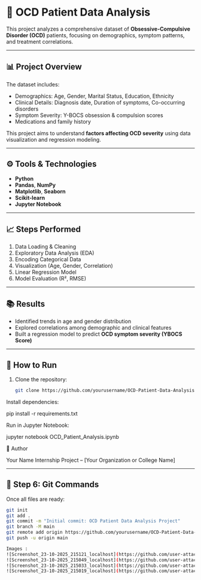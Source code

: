 # 🧠 OCD Patient Data Analysis

This project analyzes a comprehensive dataset of **Obsessive-Compulsive Disorder (OCD)** patients, focusing on demographics, symptom patterns, and treatment correlations.

---

## 📊 Project Overview

The dataset includes:
- Demographics: Age, Gender, Marital Status, Education, Ethnicity  
- Clinical Details: Diagnosis date, Duration of symptoms, Co-occurring disorders  
- Symptom Severity: Y-BOCS obsession & compulsion scores  
- Medications and family history

This project aims to understand **factors affecting OCD severity** using data visualization and regression modeling.

---

## ⚙️ Tools & Technologies

- **Python**
- **Pandas**, **NumPy**
- **Matplotlib**, **Seaborn**
- **Scikit-learn**
- **Jupyter Notebook**

---

## 📈 Steps Performed

1. Data Loading & Cleaning  
2. Exploratory Data Analysis (EDA)  
3. Encoding Categorical Data  
4. Visualization (Age, Gender, Correlation)  
5. Linear Regression Model  
6. Model Evaluation (R², RMSE)

---

## 📚 Results

- Identified trends in age and gender distribution  
- Explored correlations among demographic and clinical features  
- Built a regression model to predict **OCD symptom severity (YBOCS Score)**

---

## 🚀 How to Run

1. Clone the repository:
   ```bash
   git clone https://github.com/yourusername/OCD-Patient-Data-Analysis.git
Install dependencies:

pip install -r requirements.txt


Run in Jupyter Notebook:

jupyter notebook OCD_Patient_Analysis.ipynb

🧩 Author

Your Name
Internship Project – [Your Organization or College Name]


---

## 💬 Step 6: Git Commands

Once all files are ready:

```bash
git init
git add .
git commit -m "Initial commit: OCD Patient Data Analysis Project"
git branch -M main
git remote add origin https://github.com/yourusername/OCD-Patient-Data-Analysis.git
git push -u origin main

Images :
![Screenshot_23-10-2025_215121_localhost](https://github.com/user-attachments/assets/34537d21-9299-4d72-91e3-4ce6267d7ffe)
![Screenshot_23-10-2025_215049_localhost](https://github.com/user-attachments/assets/5f4c6f14-107e-4a20-8a3d-ae08282abf09)
![Screenshot_23-10-2025_215033_localhost](https://github.com/user-attachments/assets/c4204488-054e-41e1-9c7d-e0ba60d46779)
![Screenshot_23-10-2025_215019_localhost](https://github.com/user-attachments/assets/a73bf50d-43c7-424c-a041-ca3055664019)
